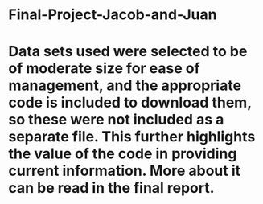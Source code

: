 # Final-Project-Jacob-and-Juan
# Data sets used were selected to be of moderate size for ease of management, and the appropriate code is included to download them, so these were not included as a separate file. This further highlights the value of the code in providing current information. More about it can be read in the final report. 
